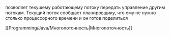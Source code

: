 позволяет текущему работающему потоку передать управление другим потокам. Текущий поток сообщает планировщику, что ему не нужно столько процессорного времени и он готов поделиться

[[Programming/Java/Многопоточность|Многопоточность]]